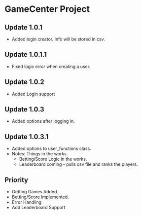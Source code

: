 # ****GameCenter Project****

## Update 1.0.1

- Added login creator. Info will be stored in csv. 

## Update 1.0.1.1

- Fixed logic error when creating a user.

## Update 1.0.2

- Added Login support

## Update 1.0.3

- Added options after logging in.
 
## Update 1.0.3.1 

- Added options to user_functions class. 
- Notes: Things in the works. 
    - Betting/Score Logic in the works. 
    - Leaderboard coming - pulls csv file and ranks the players. 
    

## **Priority**

- Getting Games Added. 
- Betting/Score Implemented. 
- Error Handling
- Add Leaderboard Support 


